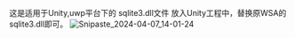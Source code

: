 这是适用于Unity,uwp平台下的 sqlite3.dll文件
放入Unity工程中，替换原WSA的sqlite3.dll即可。
![Snipaste_2024-04-07_14-01-24](https://github.com/OopsAngela/Hololens2_Sqlite3.ll/assets/148047049/4ba1a6d7-5ff6-49fb-a2bf-af616d8a5e4b)
